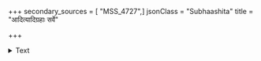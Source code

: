 +++
secondary_sources = [ "MSS_4727",]
jsonClass = "Subhaashita"
title = "आदित्यादिग्रहाः सर्वे"

+++

<details><summary>Text</summary>

आदित्यादिग्रहाः सर्वे नक्षत्राणि च राशयः।  
आयुः कुर्वन्तु ते नित्यं यस्यैषा जन्मपत्रिका॥
</details>

